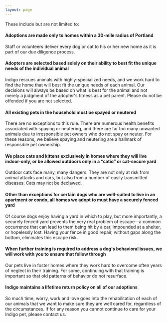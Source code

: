 ```yaml
---
layout: page
---
```


These include but are not limited to:

#### Adoptions are made only to homes within a 30-mile radius of Portland

Staff or volunteers deliver every dog or cat to his or her new home as it is part of our due diligence process. 

#### Adopters are selected based solely on their ability to best fit the unique needs of the individual animal

Indigo rescues animals with highly-specialized needs, and we work hard to find the home that will best fit the unique needs of each animal. Our decisions will always be based on what is best for the animal and not merely a judgment of the adopter's fitness as a pet parent. Please do not be offended if you are not selected. 

#### All existing pets in the household must be spayed or neutered

There are no exceptions to this rule. There are numerous health benefits associated with spaying or neutering, and there are far too many unwanted animals due to irresponsible pet owners who do not spay or neuter. For these reasons, we believe spaying and neutering are a hallmark of responsible pet ownership.

#### We place cats and kittens exclusively in homes where they will live indoor-only, or be allowed outdoors only in a “catio” or cat-secure yard

Outdoor cats face many, many dangers. They are not only at risk from animal attacks and cars, but also from a number of easily transmitted diseases. Cats may not be declawed.

#### Other than exceptions for certain dogs who are well-suited to live in an apartment or condo, all homes we adopt to must have a securely fenced yard

Of course dogs enjoy having a yard in which to play, but more importantly, a securely fenced yard prevents the very real problem of escape—a common occurrence that can lead to them being hit by a car, impounded at a shelter, or hopelessly lost. Having your fence in good repair, without gaps along the bottom, eliminates this escape risk.

#### When further training is required to address a dog's behavioral issues, we will work with you to ensure that follow through

Our pets live in foster homes where they work hard to overcome often years of neglect in their training. For some, continuing with that training is important so that old patterns of behavior do not resurface.

#### Indigo maintains a lifetime return policy on all of our adoptions

So much time, worry, work and love goes into the rehabilitation of each of our animals that we want to make sure they are well cared for, regardless of the circumstances. If for any reason you cannot continue to care for your Indigo pet, please contact us.